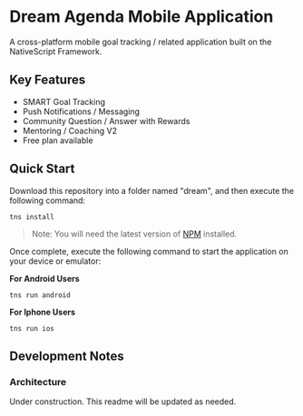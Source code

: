 # Dream Agenda Mobile Application

A cross-platform mobile goal tracking /  related application built on the NativeScript Framework.



## Key Features

- SMART Goal Tracking
- Push Notifications / Messaging
- Community Question / Answer with Rewards
- Mentoring / Coaching V2
- Free plan available

## Quick Start

Download this repository into a folder named "dream", and then execute the following command:

``` shell
tns install
```

> Note: You will need the latest version of [NPM](https://www.npmjs.com) installed.

Once complete, execute the following command to start the application on your device or emulator:

**For Android Users**

``` shell
tns run android
```

**For Iphone Users**

``` shell
tns run ios
```

## Development Notes

### Architecture

Under construction. This readme will be updated as needed.
